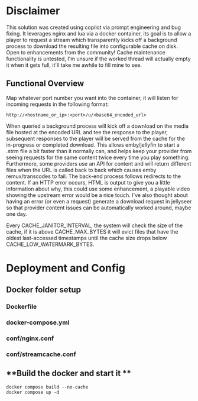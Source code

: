 # **Disclaimer**
This solution was created using copilot via prompt engineering and bug fixing.  It leverages nginx and lua via a docker container, its goal is to allow a player to request a stream which transparently kicks off a background process to download the resulting file into configurable cache on disk.  Open to enhancements from the community!
Cache maintenance functionality is untested, I'm unsure if the worked thread will actually empty it when it gets full, it'll take me awhile to fill mine to see. 

## **Functional Overview**
Map whatever port number you want into the container, it will listen for incoming requests in the following format: 
```
http://<hostname_or_ip>:<port>/u/<base64_encoded_url>
```

When queried a background process will kick off a download on the media file hosted at the encoded URL and tee the response to the player, subsequent responses to the player will be served from the cache for the in-progress or completed download.  This allows emby/jellyfin to start a .strm file a bit faster than it normally can, and helps keep your provider from seeing requests for the same content twice every time you play something.  Furthermore, some providers use an API for content and will return different files when the URL is called back to back which causes emby remux/transcodes to fail. 
The back-end process follows redirects to the content.  If an HTTP error occurs, HTML is output to give you a little information about why, this could use some enhancement, a playable video showing the upstream error would be a nice touch.  I've also thought about having an error (or even a request) generate a download request in jellyseer so that provider content issues can be automatically worked around, maybe one day. 

Every CACHE_JANITOR_INTERVAL, the system will check the size of the cache, if it is above CACHE_MAX_BYTES it will evict files that have the oldest last-accessed timestamps until the cache size drops below CACHE_LOW_WATERMARK_BYTES.


# **Deployment and Config**

## **Docker folder setup**

### **Dockerfile**
### **docker-compose.yml**
### **conf/nginx.conf**
### **conf/streamcache.conf**


## **Build the docker and start it **
```
docker compose build --no-cache
docker compose up -d 
```
